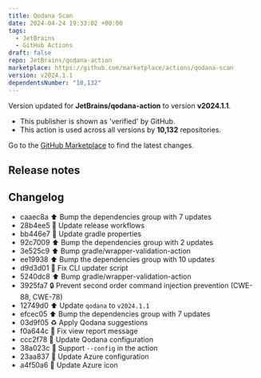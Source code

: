 ```yaml
---
title: Qodana Scan
date: 2024-04-24 19:33:02 +00:00
tags:
  - JetBrains
  - GitHub Actions
draft: false
repo: JetBrains/qodana-action
marketplace: https://github.com/marketplace/actions/qodana-scan
version: v2024.1.1
dependentsNumber: "10,132"
---
```



Version updated for **JetBrains/qodana-action** to version **v2024.1.1**.
- This publisher is shown as 'verified' by GitHub.
- This action is used across all versions by **10,132** repositories.

Go to the [GitHub Marketplace](https://github.com/marketplace/actions/qodana-scan) to find the latest changes.

## Release notes

## Changelog
* caaec8a :arrow_up: Bump the dependencies group with 7 updates
* 28b4ee5 :bricks: Update release workflows
* bb446e7 :bricks: Update gradle properties
* 92c7009 :arrow_up: Bump the dependencies group with 2 updates
* 3e525c9 :arrow_up: Bump gradle/wrapper-validation-action
* ee19938 :arrow_up: Bump the dependencies group with 10 updates
* d9d3d01 :bricks: Fix CLI updater script
* 5240dc8 :arrow_up: Bump gradle/wrapper-validation-action
* 3925fa7 :lock: Prevent second order command injection prevention (CWE-88, CWE-78)
* 12749d0 :arrow_up: Update `qodana` to `v2024.1.1`
* efcec05 :arrow_up: Bump the dependencies group with 7 updates
* 03d9f05 :recycle: Apply Qodana suggestions
* f0a644c :children_crossing: Fix view report message
* ccc2f78 :bricks: Update Qodana configuration
* 38a023c :bug: Support `--config` in the action
* 23aa837 :bricks: Update Azure configuration
* a4f50a6 :memo: Update Azure icon


